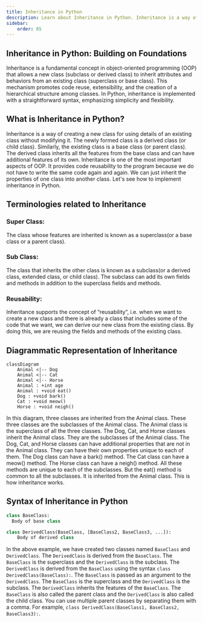 ```yaml
---
title: Inheritance in Python
description: Learn about Inheritance in Python. Inheritance is a way of creating a new class for using details of an existing class without modifying it. In this tutorial, we will learn about Inheritance in Python with examples. We will also learn about the types of Inheritance in Python.
sidebar: 
    order: 85
---
```


<!-- ```python title="constructor.py" showLineNumbers{1} {2-5}
class Student:
    def __init__(self, name, roll):
        self.name = name
        self.roll = roll

student1 = Student('John', 1)
print('Name:', student1.name)
print('Roll:', student1.roll)
```

Output:
```cmd title="command" showLineNumbers{1} {2-5}
C:\Users\username>python constructor.py
Name: John
Roll: 1
```

In the above example, we have created two instance variables named `name` and `roll`. We have initialized the `name` and `roll` variables to the `name` and `roll` parameters of the `__init__()` method. We have printed the `name` and `roll` variables using the `student1` object. The output shows that the `name` and `roll` variables are unique to the object. -->


## Inheritance in Python: Building on Foundations
Inheritance is a fundamental concept in object-oriented programming (OOP) that allows a new class (subclass or derived class) to inherit attributes and behaviors from an existing class (superclass or base class). This mechanism promotes code reuse, extensibility, and the creation of a hierarchical structure among classes. In Python, inheritance is implemented with a straightforward syntax, emphasizing simplicity and flexibility.

## What is Inheritance in Python?
Inheritance is a way of creating a new class for using details of an existing class without modifying it. The newly formed class is a derived class (or child class). Similarly, the existing class is a base class (or parent class). The derived class inherits all the features from the base class and can have additional features of its own. Inheritance is one of the most important aspects of OOP. It provides code reusability to the program because we do not have to write the same code again and again. We can just inherit the properties of one class into another class. Let's see how to implement inheritance in Python.

## Terminologies related to Inheritance
### Super Class:
The class whose features are inherited is known as a superclass(or a base class or a parent class).
### Sub Class:
The class that inherits the other class is known as a subclass(or a derived class, extended class, or child class). The subclass can add its own fields and methods in addition to the superclass fields and methods.
### Reusability:
Inheritance supports the concept of “reusability”, i.e. when we want to create a new class and there is already a class that includes some of the code that we want, we can derive our new class from the existing class. By doing this, we are reusing the fields and methods of the existing class.

## Diagrammatic Representation of Inheritance
```mermaid title="Inheritance" desc="Inheritance in Python"
classDiagram
    Animal <|-- Dog
    Animal <|-- Cat
    Animal <|-- Horse
    Animal : +int age
    Animal : +void eat()
    Dog : +void bark()
    Cat : +void meow()
    Horse : +void neigh()
```

In this diagram, three classes are inherited from the Animal class. These three classes are the subclasses of the Animal class. The Animal class is the superclass of all the three classes. The Dog, Cat, and Horse classes inherit the Animal class. They are the subclasses of the Animal class. The Dog, Cat, and Horse classes can have additional properties that are not in the Animal class. They can have their own properties unique to each of them. The Dog class can have a bark() method. The Cat class can have a meow() method. The Horse class can have a neigh() method. All these methods are unique to each of the subclasses. But the eat() method is common to all the subclasses. It is inherited from the Animal class. This is how inheritance works.

## Syntax of Inheritance in Python
```python title="Syntax of Inheritance in Python" showLineNumbers{1} {1-2, 4-5}
class BaseClass:
  Body of base class

class DerivedClass(BaseClass, [BaseClass2, BaseClass3, ...]):
    Body of derived class
```

In the above example, we have created two classes named `BaseClass` and `DerivedClass`. The `DerivedClass` is derived from the `BaseClass`. The `BaseClass` is the superclass and the `DerivedClass` is the subclass. The `DerivedClass` is derived from the `BaseClass` using the syntax `class DerivedClass(BaseClass):`. The `BaseClass` is passed as an argument to the `DerivedClass`. The `BaseClass` is the superclass and the `DerivedClass` is the subclass. The `DerivedClass` inherits the features of the `BaseClass`. The `BaseClass` is also called the parent class and the `DerivedClass` is also called the child class. You can use multiple parent classes by separating them with a comma. For example, `class DerivedClass(BaseClass1, BaseClass2, BaseClass3):`.

